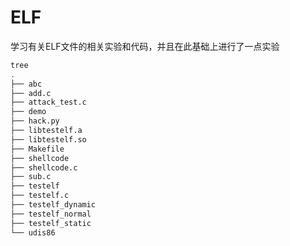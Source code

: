 # ELF  
学习有关ELF文件的相关实验和代码，并且在此基础上进行了一点实验  
 ```sh
 tree
 .
├── abc
├── add.c
├── attack_test.c
├── demo
├── hack.py
├── libtestelf.a
├── libtestelf.so
├── Makefile
├── shellcode
├── shellcode.c
├── sub.c
├── testelf
├── testelf.c
├── testelf_dynamic
├── testelf_normal
├── testelf_static
└── udis86

 ```
